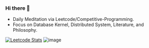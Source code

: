 ### Hi there 👋
* Daily Meditation via Leetcode/Competitive-Programming.
* Focus on Database Kernel, Distributed System, Literature, and Philosophy.

<!--
**fxrcode/fxrcode** is a ✨ _special_ ✨ repository because its `README.md` (this file) appears on your GitHub profile.

Here are some ideas to get you started:

- 🔭 I’m currently working on ...
- 🌱 I’m currently learning ...
- 👯 I’m looking to collaborate on ...
- 🤔 I’m looking for help with ...
- 💬 Ask me about ...
- 📫 How to reach me: ...
- 😄 Pronouns: ...
- ⚡ Fun fact: ...
-->
[![Leetcode Stats](https://leetcode.card.workers.dev/?username=hzhang413)](https://leetcode.com/hzhang413)
![image](./cyberpunk-ghost-in-the-shell.gif)
